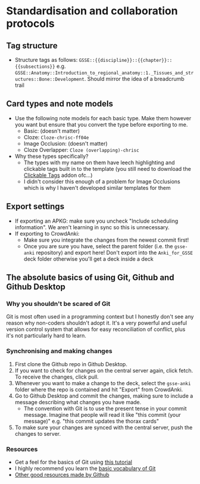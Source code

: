 # Standardisation and collaboration protocols

## Tag structure
- Structure tags as follows: `GSSE::{{discipline}}::{{chapter}}::{{subsections}}` e.g. `GSSE::Anatomy::Introduction_to_regional_anatomy::1._Tissues_and_structures::Bone::Development`. Should mirror the idea of a breadcrumb trail

## Card types and note models
- Use the following note models for each basic type. Make them however you want but ensure that you convert the type before exporting to me.
    - Basic: (doesn't matter)
    - Cloze: `Cloze-chrisc-ff04e`
    - Image Occlusion: (doesn't matter)
    - Cloze Overlapper: `Cloze (overlapping)-chrisc`
- Why these types specifically?
    - The types with my name on them have leech highlighting and clickable tags built in to the template (you still need to download the [Clickable Tags](https://ankiweb.net/shared/info/1739176371) addon ofc...)
    - I didn't consider this enough of a problem for Image Occlusions which is why I haven't developed similar templates for them
    
## Export settings
- If exporting an APKG: make sure you uncheck "Include scheduling information". We aren't learning in sync so this is unnecessary.
- If exporting to CrowdAnki:
    - Make sure you integrate the changes from the newest commit first!
    - Once you are sure you have, select the parent folder (i.e. the `gsse-anki` repository) and export here! Don't export into the `Anki_for_GSSE` deck folder otherwise you'll get a deck inside a deck

## The absolute basics of using Git, Github and Github Desktop
### Why you shouldn't be scared of Git
Git is most often used in a programming context but I honestly don't see any reason why non-coders shouldn't adopt it. It's a very powerful and useful version control system that allows for easy reconciliation of conflict, plus it's not particularly hard to learn.

### Synchronising and making changes
1. First clone the Github repo in Github Desktop.
2. If you want to check for changes on the central server again, click fetch. To receive the changes, click pull.
3. Whenever you want to make a change to the deck, select the `gsse-anki` folder where the repo is contained and hit "Export" from CrowdAnki.
4. Go to Github Desktop and commit the changes, making sure to include a message describing what changes you have made.
    - The convention with Git is to use the present tense in your commit message. Imagine that people will read it like "this commit (your message)" e.g. "this commit updates the thorax cards"
5. To make sure your changes are synced with the central server, push the changes to server.

### Resources
- Get a feel for the basics of Git using [this tutorial](https://guides.github.com/activities/hello-world/)
- I highly recommend you learn the [basic vocabulary of Git](https://guides.github.com/introduction/git-handbook/)
- [Other good resources made by Github](https://try.github.io/)
